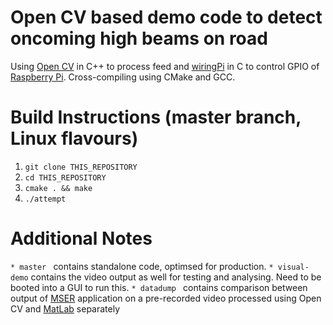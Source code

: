 # Open CV based demo code to detect oncoming high beams on road
Using [Open CV](http://opencv.org/) in C++ to process feed and [wiringPi](http://wiringpi.com/) in C to control GPIO of [Raspberry Pi](https://www.raspberrypi.org/). Cross-compiling using CMake and GCC.

# Build Instructions (master branch, Linux flavours)
1. ```git clone THIS_REPOSITORY```
2. ```cd THIS_REPOSITORY```
3. ```cmake . && make```
4. ```./attempt```

# Additional Notes
```* master ``` contains standalone code, optimsed for production.
```* visual-demo``` contains the video output as well for testing and analysing. Need to be booted into a GUI to run this.
```* datadump ``` contains comparison between output of [MSER](https://en.wikipedia.org/wiki/Maximally_stable_extremal_regions) application on a pre-recorded video processed using Open CV and [MatLab](http://in.mathworks.com/help/vision/ref/detectmserfeatures.html) separately 
